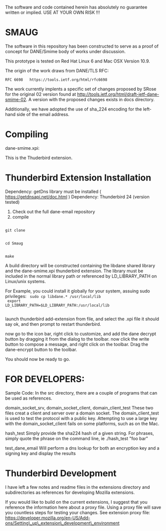 The software and code contained herein has absolutely no guarantee written or implied.
USE AT YOUR OWN RISK !!!

SMAUG
==========

The software in this repository has been constructed to serve as a proof of concept for DANE/Smime body of works under discussion.

This prototype is tested on Red Hat Linux 6 and Mac OSX Version 10.9.

The origin of the work draws from DANE/TLS RFC:

	RFC 6698   https://tools.ietf.org/html/rfc6698

The work currently implents a specific set of changes proposed by SRose for the original 02 version found at http://tools.ietf.org/html/draft-ietf-dane-smime-02.  A version with the proposed changes exists in docs directory.  

Additionally, we have adopted the use of sha\_224 encoding for the left-hand side of the email address.

Compiling
===========

dane-smime.xpi:

This is the Thuderbird extension.

Thunderbird Extension Installation
===================================
Dependency: getDns library must be installed ( https://getdnsapi.net/doc.html ) 
Dependency: Thunderbird 24 (version tested)

1. Check out the full dane-email repository
2. compile

<code>
git clone <repository>
<br>
cd Smaug
<br>
make
</code>

A build directory will be constructed containing the libdane shared library and the dane-smime.xpi thunderbird
extension.  The library must be included in the normal library path or referenced by LD\_LIBRARY\_PATH on Linux/unix systems.

For Example, you could install it globally for your system, assuing sudo privileges:
<code>
sudo cp libdane.\* /usr/local/lib
<br>
export LD\_LIBRARY\_PATH=$LD\_LIBRARY\_PATH:/usr/local/lib
<br>
</code>

launch thunderbird
add-extension from file, and select the .xpi file
it should say ok, and then prompt to restart thunderbird.

now go to the icon bar, right click to customize, and add the dane decrypt button by dragging it from the dialog to the toolbar.
now click the write button to compose a message, and right click on the toolbar.  Drag the dane-encrypt button to the toolbar.

You should now be ready to go.

FOR DEVELOPERS:
===============
Sample Code:
In the src directory, there are a couple of programs that can be used as references.

domain\_socket\_srv, domain\_socket\_client, domain\_client\_test
These two files creat a client and server over a domain socket.  The domain\_client\_test is used to test the protocol
with a public key.  Attempting to use a large key with the domain\_socket\_client fails on some platforms, such as on the Mac.

hash\_test <string>
Simply provide the sha224 hash of a given string.  For phrases, simply quote the phrase on the command line, ie
./hash\_test "foo bar"

test\_dane\_email <email address>
Will perform a dns lookup for both an encryption key and a signing key and display the results


Thunderbird Development
=======================
I have left a few notes and readme files in the extensions directory and subdirectories as references for developing Mozilla extensions.

If you would like to build on the current extensions, I suggest that you reference the information here about a proxy file.  Using a proxy file will save you countless steps for testing your changes.
See extension proxy file:
https://developer.mozilla.org/en-US/Add-ons/Setting\_up\_extension\_development\_environment
